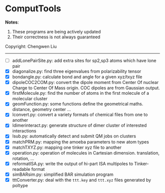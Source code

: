 # ComputTools

__Notes__: 
1. These programs are being actively updated
1. Their correctness is not always guaranteed 

Copyright: Chengwen Liu

---

* [ ] addLonePairSite.py: add extra sites for sp2,sp3 atoms which have lone pair 
* [x] diagonalize.py: find three eigenvalues from polarizability tensor
* [x] bondangle.py: calculate bond and angle for a given xyz/txyz file
* [x] dipoleCOC2COM.py: convert the dipole moment from Center Of nuclear Charge to Center Of Mass origin. COC dipoles are from Gaussian output.
* [x] firstMolecule.py: find the number of atoms in the first molecule of a molecular cluster
* [x] geomFunction.py: some functions define the geometrical maths. distance, geometry center ...
* [x] lconvert.py: convert a variety formats of chemical files from one to another
* [x] ldimerinteract.py: generate structure of dimer cluster of interested interactions
* [x] lsub.py: automatically detect and submit QM jobs on clusters 
* [x] matchPRM.py: mapping the amoeba parameters to new atom types 
* [x] matchTXYZ.py: mapping one tinker xyz file to another 
* [x] operation.py: operation of molecules in Cartesian dimension. translation, rotation, ...
* [x] reformatISA.py: write the output of hi-part ISA multipoles to Tinker-readable format
* [x] simBARsim.py: simplified BAR simulation program
* [x] tttConverter.py: deal with the `ttt.key` and `ttt.xyz` files generated by poltype

